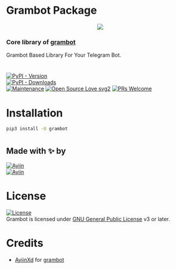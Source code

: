 # Grambot Package

<p align="center">
  <img src="https://telegra.ph//file/897863d5713e6b0b5ec58.jpg">
</p>

### Core library of [grambot](https://github.com/AyiinXd)

Grambot Based Library For Your Telegram Bot.

#

[![PyPI - Version](https://img.shields.io/pypi/v/grambot?style=round)](https://pypi.org/project/grambot)  
[![PyPI - Downloads](https://img.shields.io/pypi/dm/grambot?label=DOWNLOADS&style=round)](https://pypi.org/project/grambot/)  
[![Maintenance](https://img.shields.io/badge/Maintained%3F-yes-green.svg)](https://github.com/AyiinXd/grambot/graphs/commit-activity)
[![Open Source Love svg2](https://badges.frapsoft.com/os/v2/open-source.svg?v=103)](https://github.com/AyiinXd/grambot)
[![PRs Welcome](https://img.shields.io/badge/PRs-welcome-brightgreen.svg?style=flat-square)](https://makeapullrequest.com)

# Installation

```bash
pip3 install -U grambot
```

#

## Made with ✨ by

[![Ayiin](https://img.shields.io/static/v1?label=Github&message=AyiinXd&color=critical)](https://github.com/AyiinXd)  
[![Ayiin](https://img.shields.io/static/v1?label=Telegram&message=AyiinXd&color=aqua)](https://t.me/AyiinXd)

#

# License

[![License](https://www.gnu.org/graphics/gplv3-with-text-136x68.png)](LICENSE)  
Grambot is licensed under [GNU General Public License](https://www.gnu.org/licenses/agpl-3.0.html) v3 or later.

#

# Credits

- [AyiinXd](https://github.com/AyiinXd) for [grambot](https://github.com/AyiinXd)

#
